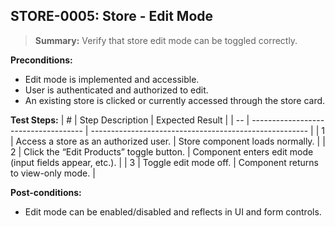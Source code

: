 ## **STORE-0005:** Store - Edit Mode  

> **Summary:** Verify that store edit mode can be toggled correctly.  <br>

**Preconditions:** 

- Edit mode is implemented and accessible.
- User is authenticated and authorized to edit.
- An existing store is clicked or currently accessed through the store card.

**Test Steps:** 
| \# | Step Description                     | Expected Result                                        |
| -- | ------------------------------------ | ------------------------------------------------------ |
| 1  | Access a store as an authorized user. | Store component loads normally. |
| 2  | Click the “Edit Products” toggle button. | Component enters edit mode (input fields appear, etc.). |
| 3  | Toggle edit mode off. | Component returns to view-only mode. |

**Post-conditions:**  

- Edit mode can be enabled/disabled and reflects in UI and form controls.
